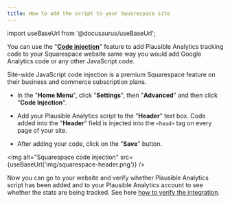 ```yaml
---
title: How to add the script to your Squarespace site
---
```


import useBaseUrl from '@docusaurus/useBaseUrl';

You can use the "**[Code injection](https://support.squarespace.com/hc/en-us/articles/205815908)**" feature to add Plausible Analytics tracking code to your Squarespace website same way you would add Google Analytics code or any other JavaScript code. 

Site-wide JavaScript code injection is a premium Squarespace feature on their business and commerce subscription plans.

* In the "**Home Menu**", click "**Settings**", then "**Advanced**" and then click "**Code Injection**".

* Add your Plausible Analytics script to the "**Header**" text box. Code added into the "**Header**" field is injected into the `<head>` tag on every page of your site.

* After adding your code, click on the "**Save**" button.

<img alt="Squarespace code injection" src={useBaseUrl('img/squarespace-header.png')} />

Now you can go to your website and verify whether Plausible Analytics script has been added and to your Plausible Analytics account to see whether the stats are being tracked. See here [how to verify the integration](troubleshoot-integration.md).
